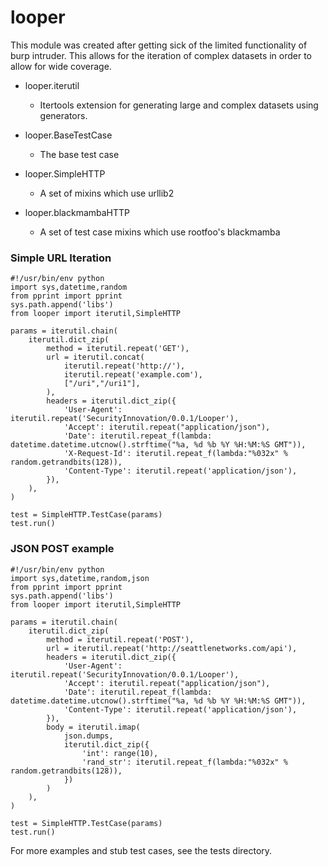 # looper

This module was created after getting sick of the limited functionality of burp intruder. This allows for the iteration of complex datasets in order to allow for wide coverage.

* looper.iterutil
  * Itertools extension for generating large and complex datasets using generators.

* looper.BaseTestCase
  * The base test case

* looper.SimpleHTTP
  * A set of mixins which use urllib2

* looper.blackmambaHTTP
  * A set of test case mixins which use rootfoo's blackmamba

### Simple URL Iteration
```
#!/usr/bin/env python
import sys,datetime,random
from pprint import pprint
sys.path.append('libs')
from looper import iterutil,SimpleHTTP
    
params = iterutil.chain(
    iterutil.dict_zip(
        method = iterutil.repeat('GET'),
        url = iterutil.concat(
            iterutil.repeat('http://'),
            iterutil.repeat('example.com'),
            ["/uri","/uri1"],
        ),
        headers = iterutil.dict_zip({
            'User-Agent': iterutil.repeat('SecurityInnovation/0.0.1/Looper'),
            'Accept': iterutil.repeat("application/json"),
            'Date': iterutil.repeat_f(lambda: datetime.datetime.utcnow().strftime("%a, %d %b %Y %H:%M:%S GMT")),
            'X-Request-Id': iterutil.repeat_f(lambda:"%032x" % random.getrandbits(128)),
            'Content-Type': iterutil.repeat('application/json'),
        }),
    ),
)

test = SimpleHTTP.TestCase(params)
test.run()
```

### JSON POST example
```
#!/usr/bin/env python
import sys,datetime,random,json
from pprint import pprint
sys.path.append('libs')
from looper import iterutil,SimpleHTTP
    
params = iterutil.chain(
    iterutil.dict_zip(
        method = iterutil.repeat('POST'),
        url = iterutil.repeat('http://seattlenetworks.com/api'),
        headers = iterutil.dict_zip({
            'User-Agent': iterutil.repeat('SecurityInnovation/0.0.1/Looper'),
            'Accept': iterutil.repeat("application/json"),
            'Date': iterutil.repeat_f(lambda: datetime.datetime.utcnow().strftime("%a, %d %b %Y %H:%M:%S GMT")),
            'Content-Type': iterutil.repeat('application/json'),
        }),
        body = iterutil.imap(
            json.dumps,
            iterutil.dict_zip({
                'int': range(10),
                'rand_str': iterutil.repeat_f(lambda:"%032x" % random.getrandbits(128)),
            })
        )
    ),
)

test = SimpleHTTP.TestCase(params)
test.run()
```

For more examples and stub test cases, see the tests directory.
